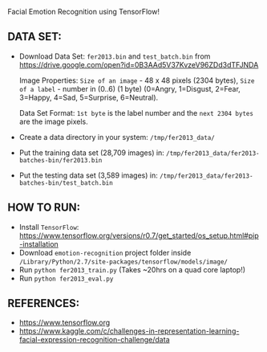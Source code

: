 Facial Emotion Recognition using TensorFlow!

DATA SET:
---------
- Download Data Set: `fer2013.bin` and `test_batch.bin` from https://drive.google.com/open?id=0B3AAd5V37KvzeV96ZDd3dTFJNDA

  Image Properties: `Size of an image` - 48 x 48 pixels (2304 bytes), `Size of a label` - number in (0..6) (1 byte) (0=Angry, 1=Disgust, 2=Fear, 3=Happy, 4=Sad, 5=Surprise, 6=Neutral).

  Data Set Format: `1st byte` is the label number and the `next 2304 bytes` are the image pixels.

- Create a data directory in your system: `/tmp/fer2013_data/`

- Put the training data set (28,709 images) in: `/tmp/fer2013_data/fer2013-batches-bin/fer2013.bin`

- Put the testing data set (3,589 images) in: `/tmp/fer2013_data/fer2013-batches-bin/test_batch.bin`

HOW TO RUN:
-----------
- Install `TensorFlow`: https://www.tensorflow.org/versions/r0.7/get_started/os_setup.html#pip-installation
- Download `emotion-recognition` project folder inside `/Library/Python/2.7/site-packages/tensorflow/models/image/`
- Run `python fer2013_train.py` (Takes ~20hrs on a quad core laptop!)
- Run `python fer2013_eval.py`

REFERENCES:
-----------
- https://www.tensorflow.org
- https://www.kaggle.com/c/challenges-in-representation-learning-facial-expression-recognition-challenge/data
